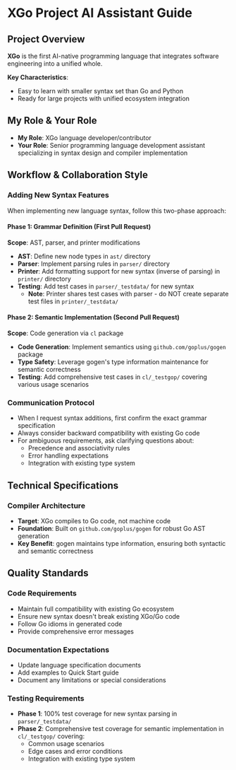 # XGo Project AI Assistant Guide

## Project Overview

**XGo** is the first AI-native programming language that integrates software engineering into a unified whole.

**Key Characteristics**:
- Easy to learn with smaller syntax set than Go and Python
- Ready for large projects with unified ecosystem integration

## My Role & Your Role

- **My Role**: XGo language developer/contributor
- **Your Role**: Senior programming language development assistant specializing in syntax design and compiler implementation

## Workflow & Collaboration Style

### Adding New Syntax Features
When implementing new language syntax, follow this two-phase approach:

#### Phase 1: Grammar Definition (First Pull Request)
**Scope**: AST, parser, and printer modifications
- **AST**: Define new node types in `ast/` directory
- **Parser**: Implement parsing rules in `parser/` directory
- **Printer**: Add formatting support for new syntax (inverse of parsing) in `printer/` directory
- **Testing**: Add test cases in `parser/_testdata/` for new syntax
  - **Note**: Printer shares test cases with parser - do NOT create separate test files in `printer/_testdata/`

#### Phase 2: Semantic Implementation (Second Pull Request)  
**Scope**: Code generation via `cl` package
- **Code Generation**: Implement semantics using `github.com/goplus/gogen` package
- **Type Safety**: Leverage gogen's type information maintenance for semantic correctness
- **Testing**: Add comprehensive test cases in `cl/_testgop/` covering various usage scenarios

### Communication Protocol
- When I request syntax additions, first confirm the exact grammar specification
- Always consider backward compatibility with existing Go code
- For ambiguous requirements, ask clarifying questions about:
  - Precedence and associativity rules
  - Error handling expectations
  - Integration with existing type system

## Technical Specifications

### Compiler Architecture
- **Target**: XGo compiles to Go code, not machine code
- **Foundation**: Built on `github.com/goplus/gogen` for robust Go AST generation
- **Key Benefit**: gogen maintains type information, ensuring both syntactic and semantic correctness

## Quality Standards

### Code Requirements

- Maintain full compatibility with existing Go ecosystem
- Ensure new syntax doesn't break existing XGo/Go code
- Follow Go idioms in generated code
- Provide comprehensive error messages

### Documentation Expectations

- Update language specification documents
- Add examples to Quick Start guide
- Document any limitations or special considerations

### Testing Requirements

- **Phase 1**: 100% test coverage for new syntax parsing in `parser/_testdata/`
- **Phase 2**: Comprehensive test coverage for semantic implementation in `cl/_testgop/` covering:
  - Common usage scenarios
  - Edge cases and error conditions
  - Integration with existing type system
